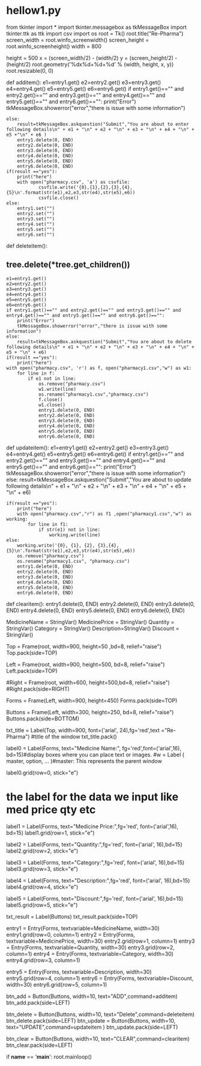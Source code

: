 # hellow1.py
from tkinter import *
import tkinter.messagebox as tkMessageBox
import tkinter.ttk as ttk
import csv
import os
root = Tk()
root.title("Re-Pharma")
screen_width = root.winfo_screenwidth()
screen_height = root.winfo_screenheight()
width = 800

height = 500
x = (screen_width/2) - (width/2)
y = (screen_height/2) - (height/2)
root.geometry('%dx%d+%d+%d' % (width, height, x, y))
root.resizable(0, 0)

def additem():
    e1=entry1.get()
    e2=entry2.get()
    e3=entry3.get()
    e4=entry4.get()
    e5=entry5.get()
    e6=entry6.get()
    if entry1.get()=="" and entry2.get()=="" and entry3.get()=="" and entry4.get()=="" and entry5.get()=="" and entry6.get()=="":
        print("Error")
        tkMessageBox.showerror("error","there is issue with some information")

    else:
        result=tkMessageBox.askquestion("Submit","You are about to enter following details\n" + e1 + "\n" + e2 + "\n" + e3 + "\n" + e4 + "\n" + e5 +"\n" + e6 )
        entry1.delete(0, END)
        entry2.delete(0, END)
        entry3.delete(0, END)
        entry4.delete(0, END)
        entry5.delete(0, END)
        entry6.delete(0, END)
    if(result =="yes"):
        print("here")
        with open("pharmacy.csv", 'a') as csvfile:
                csvfile.write('{0},{1},{2},{3},{4},{5}\n'.format(str(e1),e2,e3,str(e4),str(e5),e6))
                csvfile.close()
    else:
        entry1.set("")
        entry2.set("")
        entry3.set("")
        entry4.set("")
        entry5.set("")
        entry6.set("")
def deleteitem():

## tree.delete(*tree.get_children())
    e1=entry1.get()
    e2=entry2.get()
    e3=entry3.get()
    e4=entry4.get()
    e5=entry5.get()
    e6=entry6.get()
    if entry1.get()=="" and entry2.get()=="" and entry3.get()=="" and entry4.get()=="" and entry5.get()=="" and entry6.get()=="":
        print("Error")
        tkMessageBox.showerror("error","there is issue with some information")
    else:
        result=tkMessageBox.askquestion("Submit","You are about to delete following details\n" + e1 + "\n" + e2 + "\n" + e3 + "\n" + e4 + "\n" + e5 + "\n" + e6)
    if(result =="yes"):
        print("here")
    with open("pharmacy.csv", 'r') as f, open("pharmacy1.csv","w") as w1:
        for line in f:
            if e1 not in line:
                os.remove("pharmacy.csv")
                w1.write(line)
                os.rename("pharmacy1.csv","pharmacy.csv")
                f.close()
                w1.close()
                entry1.delete(0, END)
                entry2.delete(0, END)
                entry3.delete(0, END)
                entry4.delete(0, END)
                entry5.delete(0, END)
                entry6.delete(0, END)
def updateitem():
    e1=entry1.get()
    e2=entry2.get()
    e3=entry3.get()
    e4=entry4.get()
    e5=entry5.get()
    e6=entry6.get()
    if entry1.get()=="" and entry2.get()=="" and entry3.get()=="" and entry4.get()=="" and entry5.get()=="" and entry6.get()=="":
        print("Error")
        tkMessageBox.showerror("error","there is issue with some information")
    else:
        result=tkMessageBox.askquestion("Submit","You are about to update following details\n" + e1 + "\n" + e2 + "\n" + e3 + "\n" + e4 + "\n" + e5 + "\n" + e6)

    if(result =="yes"):
        print("here")
        with open("pharmacy.csv","r") as f1 ,open("pharmacy1.csv","w") as working:
            for line in f1:
                if str(e1) not in line:
                    working.write(line)
    else:
        working.write('{0}, {1}, {2}, {3},{4},{5}\n'.format(str(e1),e2,e3,str(e4),str(e5),e6))
        os.remove("pharmacy.csv")
        os.rename("pharmacy1.csv", "pharmacy.csv")
        entry1.delete(0, END)
        entry2.delete(0, END)
        entry3.delete(0, END)
        entry4.delete(0, END)
        entry5.delete(0, END)
        entry6.delete(0, END)

def clearitem():
    entry1.delete(0, END)
    entry2.delete(0, END)
    entry3.delete(0, END)
    entry4.delete(0, END)
    entry5.delete(0, END)
    entry6.delete(0, END)

MedicineName = StringVar()
MedicinePrice = StringVar()
Quantity = StringVar()
Category = StringVar()
Description=StringVar()
Discount = StringVar()

Top = Frame(root, width=900, height=50 ,bd=8, relief="raise")
Top.pack(side=TOP)

Left = Frame(root, width=900, height=500, bd=8, relief="raise")
Left.pack(side=TOP)

#Right = Frame(root, width=600, height=500,bd=8, relief="raise")
#Right.pack(side=RIGHT)

Forms = Frame(Left, width=900, height=450)
Forms.pack(side=TOP)

Buttons = Frame(Left, width=300, height=250, bd=8, relief="raise")
Buttons.pack(side=BOTTOM)

txt_title = Label(Top, width=900, font=('arial', 24),fg='red',text ="Re-Pharma") #title of the window
txt_title.pack()

label0 = Label(Forms, text="Medicine Name:", fg='red',font=('arial',16), bd=15)#display boxes where you can place text or images. #w = Label ( master, option, ... )#master: This represents the parent window

label0.grid(row=0, stick="e")
# the label for the data we input like med price qty etc
label1 = Label(Forms, text="Medicine Price:",fg='red', font=('arial',16), bd=15)
label1.grid(row=1, stick="e")

label2 = Label(Forms, text="Quantity:",fg='red', font=('arial', 16),bd=15)
label2.grid(row=2, stick="e")

label3 = Label(Forms, text="Category:",fg='red', font=('arial', 16),bd=15)
label3.grid(row=3, stick="e")

label4 = Label(Forms, text="Description:",fg='red', font=('arial', 16),bd=15)
label4.grid(row=4, stick="e")

label5 = Label(Forms, text="Discount:",fg='red', font=('arial', 16),bd=15)
label5.grid(row=5, stick="e")

txt_result = Label(Buttons)
txt_result.pack(side=TOP)

entry1 = Entry(Forms, textvariable=MedicineName, width=30)
entry1.grid(row=0, column=1)
entry2 = Entry(Forms, textvariable=MedicinePrice, width=30)
entry2.grid(row=1, column=1)
entry3 = Entry(Forms, textvariable=Quantity, width=30)
entry3.grid(row=2, column=1)
entry4 = Entry(Forms, textvariable=Category, width=30)
entry4.grid(row=3, column=1)

entry5 = Entry(Forms, textvariable=Description, width=30)
entry5.grid(row=4, column=1)
entry6 = Entry(Forms, textvariable=Discount, width=30)
entry6.grid(row=5, column=1)

btn_add = Button(Buttons, width=10, text="ADD",command=additem)
btn_add.pack(side=LEFT)

btn_delete = Button(Buttons, width=10, text="Delete",command=deleteitem)
btn_delete.pack(side=LEFT)
btn_update = Button(Buttons, width=10, text="UPDATE",command=updateitem )
btn_update.pack(side=LEFT)

btn_clear = Button(Buttons, width=10, text="CLEAR",command=clearitem)
btn_clear.pack(side=LEFT)

if __name__ == '__main__':
    root.mainloop()
